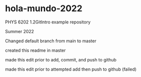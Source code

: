 # hola-mundo-2022

PHYS 6202 1.2GitIntro example repository

Summer 2022

Changed default branch from main to master

created this readme in master

made this edit prior to add, commit, and push to github

made this edit prior to attempted add then push to github (failed)

